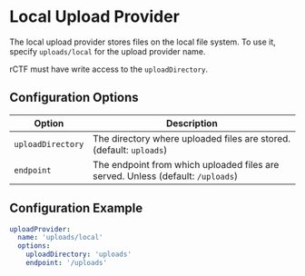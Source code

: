 # Local Upload Provider

The local upload provider stores files on the local file system. To use it, specify `uploads/local` for the upload provider name.

rCTF must have write access to the `uploadDirectory`.

## Configuration Options

Option|Description
-|-
`uploadDirectory`|The directory where uploaded files are stored. (default: `uploads`)
`endpoint`|The endpoint from which uploaded files are served. Unless (default: `/uploads`)

## Configuration Example

```yaml
uploadProvider:
  name: 'uploads/local'
  options:
    uploadDirectory: 'uploads'
    endpoint: '/uploads'
```
